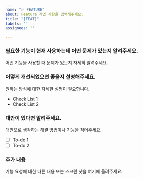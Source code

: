 ```yaml
---
name: "✅ FEATURE"
about: Feature 작업 사항을 입력해주세요.
title: "[FEAT]"
labels: ''
assignees: ''

---
```


### 필요한 기능이 현재 사용하는데 어떤 문제가 있는지 알려주세요.
어떤 기능을 사용할 때 문제가 있는지 자세히 알려주세요.

### 어떻게 개선되었으면 좋을지 설명해주세요.
원하는 방식에 대한 자세한 설명이 필요합니다.
-  Check List 1
-  Check List 2 

### 대안이 있다면 알려주세요.
대안으로 생각하는 해결 방법이나 기능을 적어주세요.
- [ ] To-do 1
- [ ] To-do 2 

### 추가 내용
기능 요청에 대한 다른 내용 또는 스크린 샷을 여기에 올려주세요.
